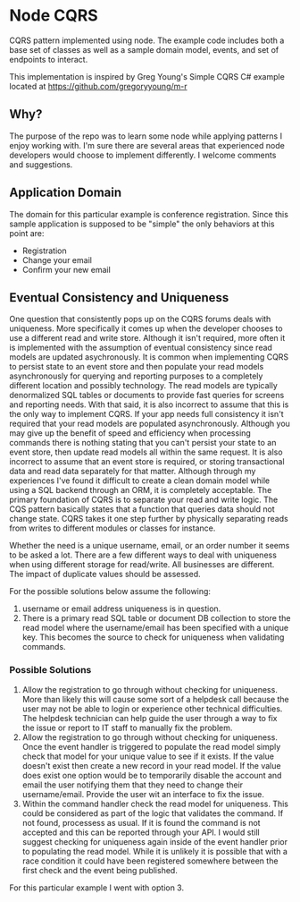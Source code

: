 Node CQRS
==============

CQRS pattern implemented using node. The example code includes both a base set of classes as well as a sample domain model, events, and set of endpoints to interact.

This implementation is inspired by Greg Young's Simple CQRS C# example
located at https://github.com/gregoryyoung/m-r


Why?
----
The purpose of the repo was to learn some node while applying patterns I enjoy working with. I'm sure there are several areas that experienced node developers would choose to implement differently. I welcome comments and suggestions.

Application Domain
------------------
The domain for this particular example is conference registration. Since this sample application is supposed to be "simple" the only behaviors at this point are:
- Registration
- Change your email
- Confirm your new email

Eventual Consistency and Uniqueness
-----------------------------------
One question that consistently pops up on the CQRS forums deals with uniqueness. More specifically it comes up when the developer chooses to use a different read and write store. Although it isn't required, more often it is implemented with the assumption of eventual consistency since read models are updated asychronously. It is common when implementing CQRS to persist state to an event store and then populate your read models asynchronously for querying and reporting purposes to a completely different location and possibly technology. The read models are typically denormalized SQL tables or documents to provide fast queries for screens and reporting needs. With that said, it is also incorrect to assume that this is the only way to implement CQRS. If your app needs full consistency it isn't required that your read models are populated asynchronously. Although you may give up the benefit of speed and efficiency when processing commands there is nothing stating that you can't persist your state to an event store, then update read models all within the same request. It is also incorrect to assume that an event store is required, or storing transactional data and read data separately for that matter. Although through my experiences I've found it difficult to create a clean domain model while using a SQL backend through an ORM, it is completely acceptable. The primary foundation of CQRS is to separate your read and write logic. The CQS pattern basically states that a function that queries data should not change state. CQRS takes it one step further by physically separating reads from writes to different modules or classes for instance.

Whether the need is a unique username, email, or an order number it seems to be asked a lot. There are a few different ways to deal with uniqueness when using different storage for read/write. All businesses are different. The impact of duplicate values should be assessed.

For the possible solutions below assume the following:

  1. username or email address uniqueness is in question.
  2. There is a primary read SQL table or document DB collection to store the read model where the username/email has been specified with a unique key. This becomes the source to check for uniqueness when validating commands.

### Possible Solutions
  1. Allow the registration to go through without checking for uniqueness. More than likely this will cause some sort of a helpdesk call because the user may not be able to login or experience other technical difficulties. The helpdesk technician can help guide the user through a way to fix the issue or report to IT staff to manually fix the problem.
  2. Allow the registration to go through without checking for uniqueness. Once the event handler is triggered to populate the read model simply check that model for your unique value to see if it exists. If the value doesn't exist then create a new record in your read model. If the value does exist one option would be to temporarily disable the account and email the user notifying them that they need to change their username/email. Provide the user wit an interface to fix the issue.
  3. Within the command handler check the read model for uniqueness. This could be considered as part of the logic that validates the command. If not found, processess as usual. If it is found the command is not accepted and this can be reported through your API. I would still suggest checking for uniqueness again inside of the event handler prior to populating the read model. While it is unlikely it is possible that with a race condition it could have been registered somewhere between the first check and the event being published.

For this particular example I went with option 3.
